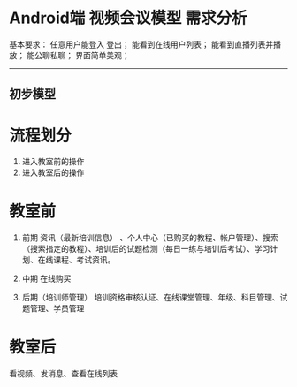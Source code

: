 Android端  视频会议模型 需求分析
========

基本要求： 任意用户能登入 登出； 能看到在线用户列表； 能看到直播列表并播放； 能公聊私聊； 界面简单美观；
***


## 初步模型

# 流程划分
1. 进入教室前的操作
2. 进入教室后的操作

# 教室前
1. 前期
资讯（最新培训信息） 、个人中心（已购买的教程、帐户管理）、搜索（搜索指定的教程）、培训后的试题检测（每日一练与培训后考试）、学习计划、在线课程、考试资讯。

2. 中期
在线购买

3. 后期（培训师管理）
培训资格审核认证、在线课堂管理、年级、科目管理、试题管理、学员管理

# 教室后
看视频、发消息、查看在线列表